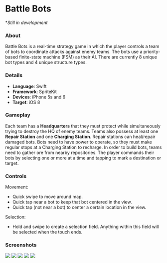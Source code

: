 # Battle Bots
**Still in development*
### About
Battle Bots is a real-time strategy game in which the player controls a team of bots to coordinate attacks against enemy teams. The bots use a priority-based finite-state machine (FSM) as their AI. There are currently 8 unique bot types and 4 unique structure types. 

### Details
- **Language**: Swift  
- **Framework**: SpriteKit  
- **Devices**: iPhone 5s and 6  
- **Target**: iOS 8  

### Gameplay
Each team has a **Headquarters** that they must protect while simultaneously trying to destroy the HQ of enemy teams. Teams also possess at least one **Repair Station** and one **Charging Station**. Repair stations can heal/repair damaged bots. Bots need to have power to operate, so they must make regular stops at a Charging Station to recharge. In order to build bots, teams need to gather ore from nearby repositories.
The player commands their bots by selecting one or more at a time and tapping to mark a destination or target.

### Controls
Movement:  
- Quick swipe to move around map.  
- Quick tap near a bot to keep that bot centered in the view.  
- Quick tap (not near a bot) to center a certain location in the view. 
 
Selection:
- Hold and swipe to create a selection field. Anything within this field will be selected when the touch ends.  

### Screenshots
![](https://cloud.githubusercontent.com/assets/10108668/8499161/466cf978-2155-11e5-8e2f-20cd4f6fed4f.png)
![](https://cloud.githubusercontent.com/assets/10108668/8499165/46b3fcc4-2155-11e5-90c7-28308a3a5871.png)
![](https://cloud.githubusercontent.com/assets/10108668/8499210/a8829a50-2155-11e5-8591-79954366853a.png)
![](https://cloud.githubusercontent.com/assets/10108668/8499167/46c31bc8-2155-11e5-8c89-12d1ed9c488d.png)
![](https://cloud.githubusercontent.com/assets/10108668/8499162/467c042c-2155-11e5-9c66-e3240ac9a898.png)
